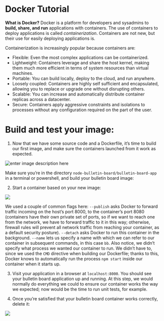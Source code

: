 # Docker Tutorial

**What is Docker?**
Docker is a platform for developers and sysadmins to **build, share, and run** applications with containers. The use of containers to deploy applications is called _containerization_. Containers are not new, but their use for easily deploying applications is.

Containerization is increasingly popular because containers are:

-   Flexible: Even the most complex applications can be containerized.
-   Lightweight: Containers leverage and share the host kernel, making them much more efficient in terms of system resources than virtual machines.
-   Portable: You can build locally, deploy to the cloud, and run anywhere.
-   Loosely coupled: Containers are highly self sufficient and encapsulated, allowing you to replace or upgrade one without disrupting others.
-   Scalable: You can increase and automatically distribute container replicas across a datacenter.
-   Secure: Containers apply aggressive constraints and isolations to processes without any configuration required on the part of the user.

# Build and test your image:

1) Now that we have some source code and a Dockerfile, it’s time to build our first image, and make sure the containers launched from it work as expected. 

![enter image description here](https://lh3.googleusercontent.com/k36o2YMI2ebtjGN6LXt5BCvYcPcxnsOMsEZN1Di9TJy7JIuH6-Itz1q4PpCYd9-s3-c2jGb2AFY)

Make sure you’re in the directory `node-bulletin-board/bulletin-board-app` in a terminal or powershell, and build your bulletin board image:

2) Start a container based on your new image:

![](https://lh3.googleusercontent.com/gEBre1L5BQLgCnTD3L8iLk9s9w38gR_PJGuMsFOGEdVuAdEiY_xSQewOcZU4oEFnaqGBBTLMpcU)

 We used a couple of common flags here:  `--publish`  asks Docker to forward traffic incoming on the host’s port 8000, to the container’s port 8080 (containers have their own private set of ports, so if we want to reach one from the network, we have to forward traffic to it in this way; otherwise, firewall rules will prevent all network traffic from reaching your container, as a default security posture).  `--detach`  asks Docker to run this container in the background. `--name`  lets us specify a name with which we can refer to our container in subsequent commands, in this case  `bb`. Also notice, we didn’t specify what process we wanted our container to run. We didn’t have to, since we used the  `CMD`  directive when building our Dockerfile; thanks to this, Docker knows to automatically run the process  `npm start`  inside our container when it starts up.
 
 3. Visit your application in a browser at  `localhost:8000`. You should see your bulletin board application up and running. At this step, we would normally do everything we could to ensure our container works the way we expected; now would be the time to run unit tests, for example.

4. Once you’re satisfied that your bulletin board container works correctly, delete it:

![](https://lh3.googleusercontent.com/PIoxo4YKFRu_6iQDn1gyCF5WxzV6eYiBuWFHnE5Q6l2CXO_LCe8CgzTJ0DdKipVbRzoGevhBgDY)
